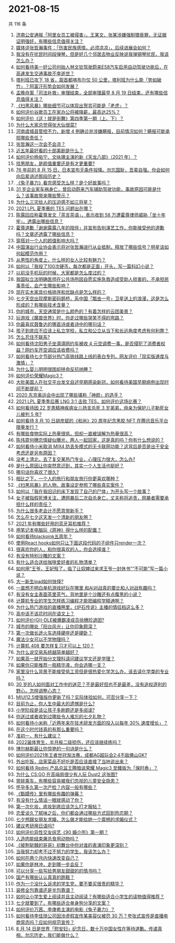 # 2021-08-15

共 116 条

<!-- BEGIN -->
<!-- 最后更新时间 Sun Aug 15 2021 12:02:30 GMT+0800 (China Standard Time) -->

1. [济南公安通报「阿里女员工被侵害」，王某文、张某涉嫌强制猥亵罪，无证据证明强奸，有哪些信息值得关注？](https://www.zhihu.com/question/479769036)
1. [媒体评张哲瀚事件：「伤害民族感情，必须凉凉」，后续进展会如何？](https://www.zhihu.com/question/479538653)
1. [我没有在扰民时间段弹琴，但是好几个邻居去物业反映说我弹钢琴扰民，我该怎么办？](https://www.zhihu.com/question/370078227)
1. [如何看待美一好公司创始人林文钦驾驶蔚来ES8汽车启用自动驾驶功能后，在高速发生交通事故不幸逝世？](https://www.zhihu.com/question/479791258)
1. [塔利班已攻下 18 省，距首都喀布尔仅 50
   公里，塔利班为什么能「势如破竹」？阿富汗形势会如何发展？](https://www.zhihu.com/question/479663983)
1. [孟晚舟案「司法补救」审理结束，全部审理最早 8 月 19
   日结束，还有哪些信息值得关注？](https://www.zhihu.com/question/478871789)
1. [《扫黑风暴》哪些细节可以体现出贺芸可能是「老虎」？](https://www.zhihu.com/question/478670392)
1. [如何评价谷歌员工在家办公将被降薪，最高达25%？](https://www.zhihu.com/question/479137548)
1. [如何评价《这！就是街舞》第四季第一期（上、下）？](https://www.zhihu.com/question/464202790)
1. [为什么大家总觉得张大仙很菜?](https://www.zhihu.com/question/384371807)
1. [河南虞城县管控不力，新增 4
   例确诊并涉嫌瞒报，目前情况如何？瞒报可能承担哪些责任？](https://www.zhihu.com/question/479682607)
1. [张哲瀚这一次会不会凉？](https://www.zhihu.com/question/479421676)
1. [近五年最好看的十部美剧是什么？](https://www.zhihu.com/question/26348231)
1. [如何评价杨佑宁、文咏珊主演的新《天龙八部》（2021 年）？](https://www.zhihu.com/question/479769002)
1. [找男朋友，是颜值重要还是有才更重要?](https://www.zhihu.com/question/478787886)
1. [76 年前的 8 月 15
   日，日本宣布无条件投降。勿忘国耻，吾辈自强。你会如何向后辈讲述那段历史？](https://www.zhihu.com/question/479844033)
1. [《兔子暴力》看完感受怎么样？是个好故事吗？](https://www.zhihu.com/question/479605904)
1. [31
   岁企业家车祸身亡，曾启动蔚来汽车辅助驾驶功能，事故原因可能是什么？该事故带来哪些警示？](https://www.zhihu.com/question/479842182)
1. [为什么三灾给人的压迫感不如三将星？](https://www.zhihu.com/question/479536718)
1. [2021 LPL 夏季赛的 TES 问题出在哪？](https://www.zhihu.com/question/479791485)
1. [陈露回应称霍尊发文「茶言茶语」，表示收到 58
   万遭霍尊律师威胁「坐十年牢」，透露出哪些信息？](https://www.zhihu.com/question/479812708)
1. [霍尊道歉「谢谢露露八年的陪伴」并宣布告别演艺工作，你能接受他的道歉吗？文章还透露了哪些信息？](https://www.zhihu.com/question/479798448)
1. [穿搭对一个人的颜值影响大吗？](https://www.zhihu.com/question/475377122)
1. [中国演出行业协会表示将对张哲瀚进行从业抵制，释放了哪些信号？明星该如何起模范作用？](https://www.zhihu.com/question/479847564)
1. [从男性的角度上，什么样的女人比较有魅力？](https://www.zhihu.com/question/26121881)
1. [如何以「我投了100次硬币，每次都是正面」开头，写一篇科幻小说？](https://www.zhihu.com/question/467584977)
1. [以前没手机玩的时候，大家都是怎么度过的？](https://www.zhihu.com/question/369728458)
1. [我国拟立法明确医师在公共场所因自愿实施急救造成受助人损害的，不承担民事责任，会产生哪些影响？](https://www.zhihu.com/question/479448633)
1. [现在实木家具价格排序和优缺点是怎么样的？](https://www.zhihu.com/question/24335160)
1. [七夕天空出现摩斯密码鹊桥，系中国「瓢虫一号」卫星送上的浪漫，这是怎么形成的？有哪些技术含量？](https://www.zhihu.com/question/479682004)
1. [你的城市，天空通常是什么颜色的？有着怎样的云团美景？](https://www.zhihu.com/question/476012880)
1. [玩游戏《魔兽世界》时，你走过哪些哭笑不得的弯路？](https://www.zhihu.com/question/478411456)
1. [你最喜欢聂鲁达的哪首诗或者诗中的哪句话？](https://www.zhihu.com/question/61921881)
1. [孩子到底应不应该上私立学校，私立和公立从当下和长远角度考虑有何利弊？](https://www.zhihu.com/question/315731449)
1. [怎么忍住不联系?](https://www.zhihu.com/question/449163894)
1. [如何看待沈阳男子坐滴滴网约车被收 4
   元空调费一事，是否侵犯了消费者权益？网约车开空调应该收费吗？](https://www.zhihu.com/question/479351085)
1. [如何看待七夕节部分热门高铁线路上线的表白专列，网友评价「现实版速度与激情」？](https://www.zhihu.com/question/479649097)
1. [为什么婴儿明明很困却拼命反抗哄睡？](https://www.zhihu.com/question/326867217)
1. [如何评价荣耀Magic3？](https://www.zhihu.com/question/479311842)
1. [大批美国人在社交平台发文自述早期感染新冠，如何看待美国早期病例出现时间不断提前？](https://www.zhihu.com/question/479038825)
1. [2020 东京奥运会中出现了哪些堪称「神颜」的选手？](https://www.zhihu.com/question/474358765)
1. [2021 LPL 夏季季后赛 LNG 3:1 击败
   TES，如何评价这场比赛？](https://www.zhihu.com/question/479728550)
1. [如何看待因 22 岁患精神疾病女儿扬言杀死 3 岁弟弟，母亲为保护儿子勒死女儿被判 5
   年?](https://www.zhihu.com/question/478866199)
1. [如何看待 8 月 10 日胡彦斌的《和尚》20 周年纪念黑胶 NFT
   在腾讯音乐平台限量发行？](https://www.zhihu.com/question/479562120)
1. [有哪些食物实际上热量很低，但却一直被误解为热量很高？](https://www.zhihu.com/question/478279070)
1. [陈伟霆何穗恋情疑似曝光，两人一起回家，这是真的吗？你有什么想说的？](https://www.zhihu.com/question/479675405)
1. [如何看待小米取消 MIX4
   防丢失模式的无卡联网功能？这背后是否是出于安全考虑还是另有原因？](https://www.zhihu.com/question/479568890)
1. [没考上清北，去了复交某热门专业，心理压力很大，怎么办?](https://www.zhihu.com/question/476487931)
1. [是什么原因让你突然意识到，其实一个人生活也挺好？](https://www.zhihu.com/question/470094132)
1. [哪句话你喜欢了很久?](https://www.zhihu.com/question/419794956)
1. [相比之下，一个人的旅行和朋友旅行你更喜欢哪种？](https://www.zhihu.com/question/473828862)
1. [《扫黑风暴》的人物、故事设定参照了哪些真实案件？](https://www.zhihu.com/question/478584452)
1. [如何以「我在我旧识的床下发现了自己的尸体」为开头写一个故事？](https://www.zhihu.com/question/478069695)
1. [女子被指假死博关注，遭网暴后二次自杀身亡，丈夫称将追责，网暴者需要承担什么样的责任？](https://www.zhihu.com/question/479457307)
1. [为什么很多老会计不愿意带新手？](https://www.zhihu.com/question/41897655)
1. [怎么在七夕这天发一个清新的朋友圈？](https://www.zhihu.com/question/479573870)
1. [2021 年有哪些好用的蓝牙耳机推荐？](https://www.zhihu.com/question/430697643)
1. [用笔记本电脑玩《原神》得什么样的配置？](https://www.zhihu.com/question/362510742)
1. [如何看待blackpink五周年？](https://www.zhihu.com/question/478599370)
1. [使用React
   hooks如何只让下面这段代码的子组件只render一次？](https://www.zhihu.com/question/444068787)
1. [很喜欢你的人，和你很喜欢的人，你会选择谁？](https://www.zhihu.com/question/478482726)
1. [有没有特别沙雕的文案？](https://www.zhihu.com/question/472643846)
1. [有什么适合送给咖啡爱好者的礼物清单？](https://www.zhihu.com/question/476797633)
1. [如何用“王爷，王妃殁了，临了让奴婢过来求王爷一封休书”“不可能”写一篇小说？](https://www.zhihu.com/question/382116839)
1. [大一新生ipad如何抉择?](https://www.zhihu.com/question/477479568)
1. [一直想不明白单机游戏好玩在哪里,和Ai对战真的要比和人对战有趣吗？](https://www.zhihu.com/question/478958625)
1. [有没有女主表面茶里茶气，背地里是个沙雕还有点腹黑的小说？](https://www.zhihu.com/question/470495045)
1. [计算机专业的学生怎样练习编程才能把编程学精通啊？](https://www.zhihu.com/question/263445600)
1. [为什么热门游戏的直播圈里，《炉石传说》主播的情侣档这么多？](https://www.zhihu.com/question/478706545)
1. [高中该不该花时间在语文上？](https://www.zhihu.com/question/471034401)
1. [如何评价(G)I-DLE被爆霸凌成员徐穗珍退团?](https://www.zhihu.com/question/479774061)
1. [城市的哪处「阳台风光」让你印象颇深？](https://www.zhihu.com/question/474157373)
1. [第一次做长途火车选择硬座还是硬卧？](https://www.zhihu.com/question/474733219)
1. [魔法少女可以不学物理吗？](https://www.zhihu.com/question/465446196)
1. [计算机 408 要怎样复习才可以上 120？](https://www.zhihu.com/question/379215729)
1. [为什么说交易系统越简单越好？](https://www.zhihu.com/question/439315765)
1. [如果高一就开始分文理科请问建议学文还是学理？](https://www.zhihu.com/question/474861850)
1. [如果你只能推荐一瓶精华液，你会选哪一支？](https://www.zhihu.com/question/37362129)
1. [家里没什么背景不能接受低工资但是很热爱化学怎么办，该去读化学类的专业吗？](https://www.zhihu.com/question/478025051)
1. [30
   岁的人如何面对工作中的迷茫？不是最好但也不是最差，没有追权逐利的野心，怎样调整心态？](https://www.zhihu.com/question/478718396)
1. [MIUI12.5增强版你更新了吗？实际体验如何，可否分享一下？](https://www.zhihu.com/question/479351972)
1. [目前为止，你人生中最大的遗憾是什么?](https://www.zhihu.com/question/466280414)
1. [小学阶段是该让孩子多刷题还是多阅读?](https://www.zhihu.com/question/387030054)
1. [你送过或者收到过哪些令人难忘的七夕礼物？](https://www.zhihu.com/question/479643151)
1. [如何看待小米称「近两年来在技术研发方面的投入以每年 30%
   速度增长」？](https://www.zhihu.com/question/478253764)
1. [在这个时代钱真的有那么重要吗？](https://www.zhihu.com/question/476195543)
1. [准初一，有什么建议？](https://www.zhihu.com/question/478214949)
1. [2022届体育生，半月板二级损伤，还应该继续练吗？](https://www.zhihu.com/question/422710480)
1. [博尔赫斯最让你惊艳的一句诗是什么？](https://www.zhihu.com/question/30255353)
1. [如何评价2021年王者世冠淘汰赛，成都AG超玩会2:4不敌佛山GK?](https://www.zhihu.com/question/479792777)
1. [外出吃饭，店家菜品不好吃是否应该直接了当地说出来？](https://www.zhihu.com/question/477139405)
1. [如何看待 Redmi 产品总监王腾暗讽荣耀 Magic3
   至臻版为「保时泰」？](https://www.zhihu.com/question/479367916)
1. [为什么 CS:GO 在高端局很少有人玩 Dust2 这张图?](https://www.zhihu.com/question/447114127)
1. [带娃乘车，有哪些容易被我们忽视的儿童安全隐患？](https://www.zhihu.com/question/479426966)
1. [怀孕多久第一次产检？内容一般有哪些？](https://www.zhihu.com/question/21818026)
1. [《甄嬛传》里有哪些有趣的弹幕？](https://www.zhihu.com/question/323992995)
1. [有没有什么情话一眼就感动了你？](https://www.zhihu.com/question/361207270)
1. [第一次化妆，底妆到底应该怎么打才服帖？](https://www.zhihu.com/question/475377243)
1. [恋爱谈久了腻味之后，你们都会通过哪些方式回到热恋期？](https://www.zhihu.com/question/477675322)
1. [七夕想跟女朋友求婚，怎么做才能给她一个震撼的求婚仪式？](https://www.zhihu.com/question/478424954)
1. [建议考研用日语吗?](https://www.zhihu.com/question/452182267)
1. [如何评价异性交友综艺《90 婚介所》第一期？](https://www.zhihu.com/question/479523308)
1. [人造肉能结束屠杀食用动物吗？](https://www.zhihu.com/question/407718704)
1. [《披荆斩棘的哥哥》初舞台中你对谁的表演印象更深刻？](https://www.zhihu.com/question/479290702)
1. [当我努力却考不过不努力的学生，我该怎么办？](https://www.zhihu.com/question/357856045)
1. [如何在两个月内快速改变自己？](https://www.zhihu.com/question/451986493)
1. [如果你是林冲，走到哪一步会反？](https://www.zhihu.com/question/327702506)
1. [可以分享一些写给男朋友甜甜的的情书吗？](https://www.zhihu.com/question/322998591)
1. [国产有哪些认认真真的跑鞋？](https://www.zhihu.com/question/389251483)
1. [作为一个没什么诉求的学生党，要不要买很贵的精华？](https://www.zhihu.com/question/311499151)
1. [装修全包靠谱还是半包靠谱？](https://www.zhihu.com/question/270088147)
1. [如何让小学生爱上阅读并且主动阅读？有哪些适合小学生的读物值得推荐？](https://www.zhihu.com/question/20298114)
1. [七夕就要到了，有哪些适合单身狗分享的文案？](https://www.zhihu.com/question/479105080)
1. [如何评价万茜、李庚希主演的电影《兔子暴力》？](https://www.zhihu.com/question/472362152)
1. [如何看待李佳琦公司因涉虚假宣传某美容仪被罚 30
   万？夸张式宣传是直播电商常态吗？应如何规范宣传？](https://www.zhihu.com/question/479630009)
1. [8 月 14
   日是世界「慰安妇」纪念日，数十万中国女性在等待道歉。传递真相，勿忘历史，我们能做什么？](https://www.zhihu.com/question/479638645)

<!-- END -->
